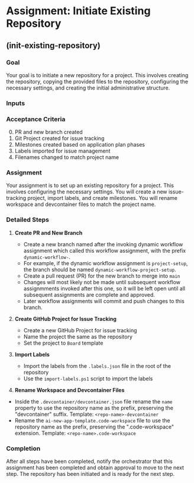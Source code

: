 # Assignment: Initiate Existing Repository

## (init-existing-repository)

### Goal

Your goal is to initiate a new repository for a project. This involves creating the repository, copying the provided files to the repository, configuring the necessary settings, and creating the initial administrative structure.

### Inputs

### Acceptance Criteria

0. PR and new branch created
1. Git Project created for issue tracking
2. Milestones created based on application plan phases
3. Labels imported for issue management
4. Filenames changed to match project name

### Assignment
 
Your assignment is to set up an existing repository for a project. This involves configuring the necessary settings. You will create a new issue-tracking project, import labels, and create milestones. You will rename workspace and devcontainer files to match the project name.

### Detailed Steps

1. **Create PR and New Branch**
   - Create a new branch named after the invoking dynamic workflow assignment which called this workflow assignment, with the prefix `dynamic-workflow-`.
   - For example, if the dynamic workflow assignment is `project-setup`, the branch should be named `dynamic-workflow-project-setup`.
   - Create a pull request (PR) for the new branch to merge into `main`
   - Changes will most likely not be made until subsequent workflow assignmments invoked after this one, so it will be left open until all subsequent assignments are complete and approved.
   - Later workflow assignments will commit and push changes to this branch.

2. **Create GitHub Project for Issue Tracking**
   - Create a new GitHub Project for issue tracking
   - Name the project the same as the repository
   - Set the project to `Board` template

3. **Import Labels**
   - Import the labels from the `.labels.json` file in the root of the repository
   - Use the `import-labels.ps1` script to import the labels

4.  **Rename Workspace and Devcontainer Files**
   - Inside the `.devcontainer/devcontainer.json` file rename the `name` property to use the repository name as the prefix, preserving the "devcontainer" suffix. Template: `<repo-name>-devcontainer`
   - Rename the `ai-new-app-template.code-workspace` file to use the repository name as the prefix, preserving the ".code-workspace" extension. Template: `<repo-name>.code-workspace`

### Completion

After all steps have been completed, notify the orchestrator that this assignment has been completed and obtain approval to move to the next step. The repository has been initiated and is ready for the next step.
